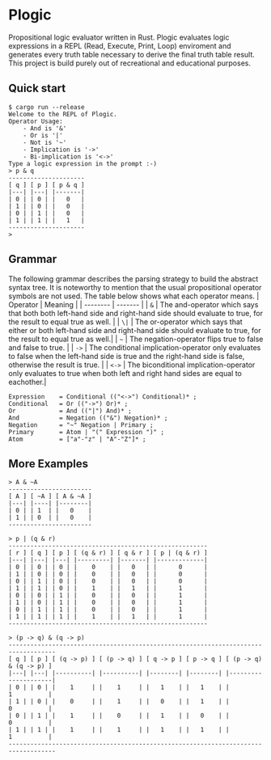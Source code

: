 # Plogic
Propositional logic evaluator written in Rust. Plogic evaluates logic expressions in a REPL (Read, Execute, Print, Loop) enviroment and generates every truth table necessary to derive the final truth table result. This project is build purely out of recreational and educational purposes.

## Quick start
``` 
$ cargo run --release
Welcome to the REPL of Plogic.
Operator Usage:
    - And is '&'
    - Or is '|'
    - Not is '~'
    - Implication is '->'
    - Bi-implication is '<->'
Type a logic expression in the prompt :-)
> p & q
---------------------
[ q ] [ p ] [ p & q ]
|---| |---| |-------|
| 0 | | 0 | |   0   |
| 1 | | 0 | |   0   |
| 0 | | 1 | |   0   |
| 1 | | 1 | |   1   |
---------------------
>
```

## Grammar
The following grammar describes the parsing strategy to build the abstract syntax tree. It is noteworthy to mention that the usual propositional operator symbols are not used. The table below shows what each operator means.
| Operator | Meaning |
| -------- | ------- |
| `&` | The and-operator which says that both both left-hand side and right-hand side should evaluate to true, for the result to equal true as well. |
| `\|` | The or-operator which says that either or both left-hand side and right-hand side should evaluate to true, for the result to equal true as well.|
| `~` | The negation-operator flips true to false and false to true. |
| `->` | The conditional implication-operator only evaluates to false when the left-hand side is true and the right-hand side is false, otherwise the result is true. |
| `<->` | The biconditional implication-operator only evaluates to true when both left and right hand sides are equal to eachother.|

``` ebnf
Expression    = Conditional (("<->") Conditional)* ;
Conditional   = Or (("->") Or)* ;
Or            = And (("|") And)* ;
And           = Negation (("&") Negation)* ;
Negation      = "~" Negation | Primary ;
Primary       = Atom | "(" Expression ")" ;
Atom          = ["a"-"z" | "A"-"Z"]* ;
```

## More Examples
 
```
> A & ~A
-----------------------
[ A ] [ ~A ] [ A & ~A ]
|---| |----| |--------|
| 0 | | 1  | |   0    |
| 1 | | 0  | |   0    |
-----------------------
```
```
> p | (q & r) 
-------------------------------------------------------
[ r ] [ q ] [ p ] [ (q & r) ] [ q & r ] [ p | (q & r) ]
|---| |---| |---| |---------| |-------| |-------------|
| 0 | | 0 | | 0 | |    0    | |   0   | |      0      |
| 1 | | 0 | | 0 | |    0    | |   0   | |      0      |
| 0 | | 1 | | 0 | |    0    | |   0   | |      0      |
| 1 | | 1 | | 0 | |    1    | |   1   | |      1      |
| 0 | | 0 | | 1 | |    0    | |   0   | |      1      |
| 1 | | 0 | | 1 | |    0    | |   0   | |      1      |
| 0 | | 1 | | 1 | |    0    | |   0   | |      1      |
| 1 | | 1 | | 1 | |    1    | |   1   | |      1      |
-------------------------------------------------------
```
```
> (p -> q) & (q -> p) 
-----------------------------------------------------------------------------------
[ q ] [ p ] [ (q -> p) ] [ (p -> q) ] [ q -> p ] [ p -> q ] [ (p -> q) & (q -> p) ]
|---| |---| |----------| |----------| |--------| |--------| |---------------------|
| 0 | | 0 | |    1     | |    1     | |   1    | |   1    | |          1          |
| 1 | | 0 | |    0     | |    1     | |   0    | |   1    | |          0          |
| 0 | | 1 | |    1     | |    0     | |   1    | |   0    | |          0          |
| 1 | | 1 | |    1     | |    1     | |   1    | |   1    | |          1          |
-----------------------------------------------------------------------------------
```